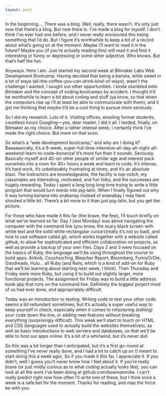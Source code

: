 ```yaml
---
layout: post
---
```


In the beginning….
There was a blog. Well, really, there wasn’t. It’s only just now that there’s a blog. But now there is. I’ve made a blog for myself. I don’t think I’ve ever had one before, and I never really envisioned this being something that I’d do. But I figure it’s worthwhile to keep a bit of a record about what’s going on at the moment. Maybe I’ll want to read it in the future? Maybe you (if you’re actually reading this) will read it and find it interesting or funny or depressing or some other adjective. Who knows. But that’s half the fun.

Anyways. Here I am. Just started my second week at Bitmaker Labs Web Development Bootcamp. Having decided that being a barista, while sweet in a lot of ways (all-the-coffee-you-can-drink-kind-of-ways), wasn’t the challenge I wanted, I sought out other opportunities. I kinda stumbled onto Bitmaker and the concept of coding bootcamps by accident. I thought it’d be worthwhile to learn a bit about coding and stuff (ya know, so that when the computers rise up I’ll at least be able to communicate with them), and it got me thinking that maybe it’d be a cool thing to pursue more seriously.

So I did my research. Lots of it. Visiting offices, emailing former students, countless hours Googling — yes, dear reader, I did it all. I landed, finally, on Bitmaker as my choice. After a rather intense week, I certainly think I’ve made the right choice. But more on that soon.

So what’s a “web development bootcamp,” and why am I doing it? Baaaaasically, it’s a 9-week, super-full-time-intensive-all-day-all-night-all-weekend-learn-to-code-bonanza! It’s more fun than it sounds. Seriously. Basically myself and 40-ish other people of similar age and interest pack ourselves into a room for 40+ hours a week and learn to code. It’s intense, it’s hard work, it’s unbelievably frustrating at times, and it’s an absolute blast. The instructors are knowledgeable, the facility is top-notch, my classmates are interesting, motivated, and fun folks, and the successes are hugely rewarding. Today I spent a long long long time trying to write a little program that would turn words into pig-latin. When I finally figured out why it was turning banana into anabanay instead of ananabay I may have shouted a little bit. There’s a bit more to it than just pig-latin, but you get the picture.

For those who have made it this far (the brave, the few), I’ll touch briefly on what we’ve learned so far. Day 1 (last Monday) was about navigating the computer with the command line (you know, the scary black screen with white text and the solid white rectangular cursor)(really it’s not so bad), and how to use software called git, which works together with a website called github, to allow for sophisticated and efficient collaboration on projects, as well as provide a backup of your own files. Days 2 and 3 were focused on the basics of Ruby, the language we’ll be using throughout the course to build apps. Airbnb, Couchsurfing, Bleacher Report, Bloomberg, FunnyOrDie, Goodreads, Hulu… all Ruby (and Rails, which is a kind of add-on for Ruby that we’ll be learning about starting next week, I think). Then Thursday and Friday were more Ruby, but using it to build out slightly larger, more functional projects. The assignment for Friday was to build a little address book app that runs on the command line. Definitely the biggest project most of us had ever done, and appropriately difficult.

Today was an introduction to testing. Writing code to test your other code seems a bit redundant sometimes, but it’s actually a super useful way to keep yourself in check, especially when it comes to refactoring (editing) your code down the line, or adding new features without breaking everything (surprisingly difficult). This week we’ll start to touch on HTML and CSS (languages used to actually build the websites themselves), as well as basic introductions to web servers and databases, so that we’ll be able to host our apps online. It’s a bit of a whirlwind, but it’s never dull.

So this was a bit longer than I anticipated, but it’s a first go-round at something I’ve never really done, and I had a lot to catch up on (I meant to start doing this a week ago). So if you made it this far, I appreciate it. If you didn’t, well I guess you’ll never know how I feel about it. If you’re really brave (or just mildly curious as to what coding actually looks like), you can look at all the work I’ve been doing at github.com/bowmanmike. I can’t really predict right now how often I’ll write one of these, but I think once a week is a safe bet for the moment. Thanks for reading, and may the force be with you.
